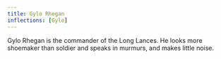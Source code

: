 ```yaml
---
title: Gylo Rhegan
inflections: [Gylo]
---
```


Gylo Rhegan is the commander of the Long Lances. He looks more shoemaker than soldier and speaks in murmurs, and makes little noise. 


